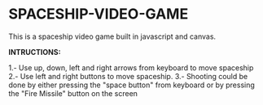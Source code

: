 # SPACESHIP-VIDEO-GAME

This is a spaceship video game built in javascript and canvas.

**INTRUCTIONS:**

1.- Use up, down, left and right arrows from keyboard to move spaceship
2.- Use left and right buttons to move spaceship.
3.- Shooting could be done by either pressing the "space button" from keyboard or by pressing the "Fire Missile" button on the screen
